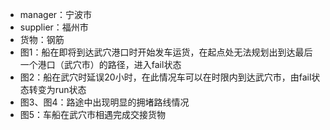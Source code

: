 - manager：宁波市
- supplier：福州市
- 货物：钢筋
- 图1：船在即将到达武穴港口时开始发车运货，在起点处无法规划出到达最后一个港口（武穴市）的路径，进入fail状态
- 图2：船在武穴时延误20小时，在此情况车可以在时限内到达武穴市，由fail状态转变为run状态
- 图3、图4：路途中出现明显的拥堵路线情况
- 图5：车船在武穴市相遇完成交接货物
 